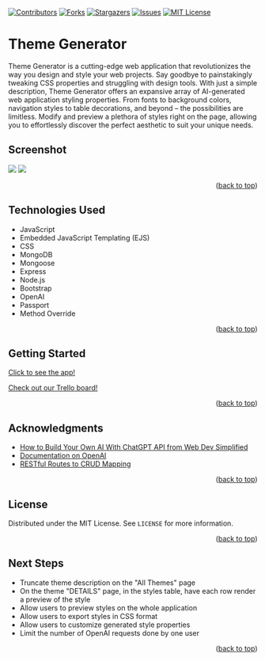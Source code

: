 <a name="readme-top"></a>

[![Contributors][contributors-shield]][contributors-url]
[![Forks][forks-shield]][forks-url]
[![Stargazers][stars-shield]][stars-url]
[![Issues][issues-shield]][issues-url]
[![MIT License][license-shield]][license-url]
# Theme Generator
Theme Generator is a cutting-edge web application that revolutionizes the way you design and style your web projects. Say goodbye to painstakingly tweaking CSS properties and struggling with design tools.  With just a simple description, Theme Generator offers an expansive array of AI-generated web application styling properties. From fonts to background colors, navigation styles to table decorations, and beyond – the possibilities are limitless. Modify and preview a plethora of styles right on the page, allowing you to effortlessly discover the perfect aesthetic to suit your unique needs.


## Screenshot

<img src="url to your image on imgur">
<img src="url to your image on imgur">

<p align="right">(<a href="#readme-top">back to top</a>)</p>

## Technologies Used

- JavaScript
- Embedded JavaScript Templating (EJS)
- CSS
- MongoDB
- Mongoose
- Express
- Node.js
- Bootstrap
- OpenAI
- Passport
- Method Override

<p align="right">(<a href="#readme-top">back to top</a>)</p>

## Getting Started

[Click to see the app!](https://alella-theme-generator-49b5c35126f2.herokuapp.com/)

[Check out our Trello board!](https://trello.com/b/1AhAgCnS/theme-generator)

<p align="right">(<a href="#readme-top">back to top</a>)</p>

<!-- ACKNOWLEDGMENTS -->
## Acknowledgments

* [How to Build Your Own AI With ChatGPT API from Web Dev Simplified](https://youtu.be/4qNwoAAfnk4)
* [Documentation on OpenAI](https://platform.openai.com/docs/libraries/node-js-library)
* [RESTful Routes to CRUD Mapping](https://gist.github.com/jim-clark/17908763db7bd3c403e6#routing-for-nested-resources-onemany--manymany-relationships)

<p align="right">(<a href="#readme-top">back to top</a>)</p>

<!-- LICENSE -->
## License

Distributed under the MIT License. See `LICENSE` for more information.

<p align="right">(<a href="#readme-top">back to top</a>)</p>

## Next Steps

- Truncate theme description on the "All Themes" page
- On the theme "DETAILS" page, in the styles table, have each row render a preview of the style
- Allow users to preview styles on the whole application
- Allow users to export styles in CSS format
- Allow users to customize generated style properties
- Limit the number of OpenAI requests done by one user

<p align="right">(<a href="#readme-top">back to top</a>)</p>

<!-- MARKDOWN LINKS & IMAGES -->
<!-- https://www.markdownguide.org/basic-syntax/#reference-style-links -->
[contributors-shield]: https://img.shields.io/github/contributors/laurencmendoza/theme-generator.svg?style=for-the-badge
[contributors-url]: https://github.com/laurencmendoza/theme-generator/graphs/contributors
[forks-shield]: https://img.shields.io/github/forks/laurencmendoza/theme-generator.svg?style=for-the-badge
[forks-url]: https://github.com/laurencmendoza/theme-generator/network/members
[stars-shield]: https://img.shields.io/github/stars/laurencmendoza/theme-generator.svg?style=for-the-badge
[stars-url]: https://github.com/laurencmendoza/theme-generator/stargazers
[issues-shield]: https://img.shields.io/github/issues/laurencmendoza/theme-generator.svg?style=for-the-badge
[issues-url]: https://github.com/laurencmendoza/theme-generator/issues
[license-shield]: https://img.shields.io/github/license/laurencmendoza/theme-generator.svg?style=for-the-badge
[license-url]: https://github.com/laurencmendoza/theme-generator/blob/master/LICENSE.txt
